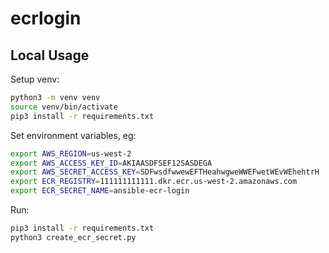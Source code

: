 # ecrlogin

## Local Usage
Setup venv:
```bash
python3 -m venv venv
source venv/bin/activate
pip3 install -r requirements.txt
```

Set environment variables, eg:
```bash
export AWS_REGION=us-west-2
export AWS_ACCESS_KEY_ID=AKIAASDFSEF12SASDEGA
export AWS_SECRET_ACCESS_KEY=SDFwsdfwwewEFTHeahwgweWWEFwetWEvWEhehtrH
export ECR_REGISTRY=111111111111.dkr.ecr.us-west-2.amazonaws.com
export ECR_SECRET_NAME=ansible-ecr-login
```

Run:
```bash
pip3 install -r requirements.txt
python3 create_ecr_secret.py
```
